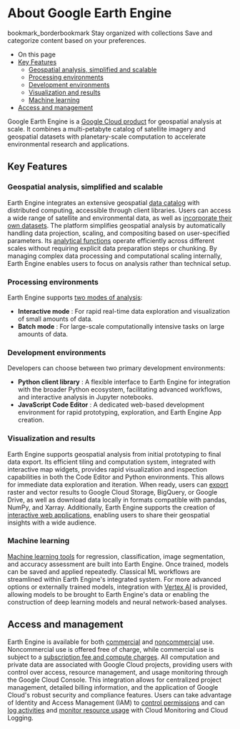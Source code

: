  
#  About Google Earth Engine
bookmark_borderbookmark Stay organized with collections  Save and categorize content based on your preferences.
  * On this page
  * [Key Features](https://developers.google.com/earth-engine/guides#key_features)
    * [Geospatial analysis, simplified and scalable](https://developers.google.com/earth-engine/guides#geospatial_analysis_simplified_and_scalable)
    * [Processing environments](https://developers.google.com/earth-engine/guides#processing_environments)
    * [Development environments](https://developers.google.com/earth-engine/guides#development_environments)
    * [Visualization and results](https://developers.google.com/earth-engine/guides#visualization_and_results)
    * [Machine learning](https://developers.google.com/earth-engine/guides#machine_learning)
  * [Access and management](https://developers.google.com/earth-engine/guides#access_and_management)


Google Earth Engine is a [Google Cloud product](https://cloud.google.com/earth-engine) for geospatial analysis at scale. It combines a multi-petabyte catalog of satellite imagery and geospatial datasets with planetary-scale computation to accelerate environmental research and applications.
## Key Features
### Geospatial analysis, simplified and scalable
Earth Engine integrates an extensive geospatial [data catalog](https://developers.google.com/earth-engine/datasets) with distributed computing, accessible through client libraries. Users can access a wide range of satellite and environmental data, as well as [incorporate their own datasets](https://developers.google.com/earth-engine/guides/image_upload). The platform simplifies geospatial analysis by automatically handling data projection, scaling, and compositing based on user-specified parameters. Its [analytical functions](https://developers.google.com/earth-engine/guides/objects_methods_overview) operate efficiently across different scales without requiring explicit data preparation steps or chunking. By managing complex data processing and computational scaling internally, Earth Engine enables users to focus on analysis rather than technical setup.
### Processing environments
Earth Engine supports [two modes of analysis](https://developers.google.com/earth-engine/guides/processing_environments):
  * **Interactive mode** : For rapid real-time data exploration and visualization of small amounts of data.
  * **Batch mode** : For large-scale computationally intensive tasks on large amounts of data.


### Development environments
Developers can choose between two primary development environments:
  * **Python client library** : A flexible interface to Earth Engine for integration with the broader Python ecosystem, facilitating advanced workflows, and interactive analysis in Jupyter notebooks.
  * **JavaScript Code Editor** : A dedicated web-based development environment for rapid prototyping, exploration, and Earth Engine App creation.


### Visualization and results
Earth Engine supports geospatial analysis from initial prototyping to final data export. Its efficient tiling and computation system, integrated with interactive map widgets, provides rapid visualization and inspection capabilities in both the Code Editor and Python environments. This allows for immediate data exploration and iteration. When ready, users can [export](https://developers.google.com/earth-engine/guides/exporting) raster and vector results to Google Cloud Storage, BigQuery, or Google Drive, as well as download data locally in formats compatible with pandas, NumPy, and Xarray. Additionally, Earth Engine supports the creation of [interactive web applications](https://developers.google.com/earth-engine/guides/apps), enabling users to share their geospatial insights with a wide audience.
### Machine learning
[Machine learning tools](https://developers.google.com/earth-engine/guides/machine-learning) for regression, classification, image segmentation, and accuracy assessment are built into Earth Engine. Once trained, models can be saved and applied repeatedly. Classical ML workflows are streamlined within Earth Engine's integrated system. For more advanced options or externally trained models, integration with [Vertex AI](https://cloud.google.com/vertex-ai/docs/start/introduction-unified-platform) is provided, allowing models to be brought to Earth Engine's data or enabling the construction of deep learning models and neural network-based analyses.
## Access and management
Earth Engine is available for both [commercial](https://earthengine.google.com/commercial/) and [noncommercial](https://earthengine.google.com/noncommercial/) use. Noncommercial use is offered free of charge, while commercial use is subject to a [subscription fee and compute charges](https://cloud.google.com/earth-engine/pricing). All computation and private data are associated with Google Cloud projects, providing users with control over access, resource management, and usage monitoring through the Google Cloud Console. This integration allows for centralized project management, detailed billing information, and the application of Google Cloud's robust security and compliance features. Users can take advantage of Identity and Access Management (IAM) to [control permissions](https://developers.google.com/earth-engine/cloud/access-control) and can [log activities](https://developers.google.com/earth-engine/guides/audit_logging) and [monitor resource usage](https://developers.google.com/earth-engine/guides/monitoring_usage) with Cloud Monitoring and Cloud Logging.
